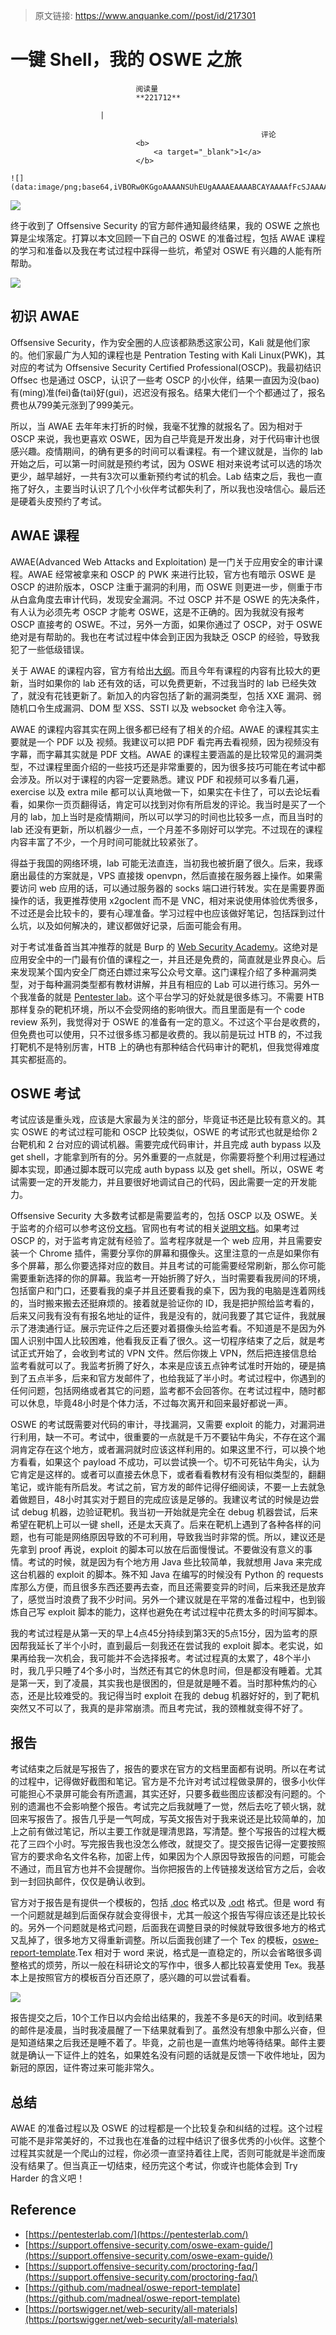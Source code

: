 > 原文链接: https://www.anquanke.com//post/id/217301 


# 一键 Shell，我的 OSWE 之旅


                                阅读量   
                                **221712**
                            
                        |
                        
                                                            评论
                                <b>
                                    <a target="_blank">1</a>
                                </b>
                                                                                                                                    ![](data:image/png;base64,iVBORw0KGgoAAAANSUhEUgAAAAEAAAABCAYAAAAfFcSJAAAAAXNSR0IArs4c6QAAAARnQU1BAACxjwv8YQUAAAAJcEhZcwAADsQAAA7EAZUrDhsAAAANSURBVBhXYzh8+PB/AAffA0nNPuCLAAAAAElFTkSuQmCC)
                                                                                            



[![](https://p5.ssl.qhimg.com/t0172946181f99177c3.jpg)](https://p5.ssl.qhimg.com/t0172946181f99177c3.jpg)



终于收到了 Offsensive Security 的官方邮件通知最终结果，我的 OSWE 之旅也算是尘埃落定。打算以本文回顾一下自己的 OSWE 的准备过程，包括 AWAE 课程的学习和准备以及我在考试过程中踩得一些坑，希望对 OSWE 有兴趣的人能有所帮助。

[![](https://s1.ax1x.com/2020/09/13/ww1smR.png)](https://s1.ax1x.com/2020/09/13/ww1smR.png)



## 初识 AWAE

Offsensive Security，作为安全圈的人应该都熟悉这家公司，Kali 就是他们家的。他们家最广为人知的课程也是 Pentration Testing with Kali Linux(PWK)，其对应的考试为 Offsensive Security Certified Professional(OSCP)。我最初结识 Offsec 也是通过 OSCP，认识了一些考 OSCP 的小伙伴，结果一直因为没(bao)有(ming)准(fei)备(tai)好(gui)，迟迟没有报名。结果大佬们一个个都通过了，报名费也从799美元涨到了999美元。

所以，当 AWAE 去年年末打折的时候，我毫不犹豫的就报名了。因为相对于 OSCP 来说，我也更喜欢 OSWE，因为自己毕竟是开发出身，对于代码审计也很感兴趣。疫情期间，的确有更多的时间可以看课程。有一个建议就是，当你的 lab 开始之后，可以第一时间就是预约考试，因为 OSWE 相对来说考试可以选的场次更少，越早越好，一共有3次可以重新预约考试的机会。Lab 结束之后，我也一直拖了好久，主要当时认识了几个小伙伴考试都失利了，所以我也没啥信心。最后还是硬着头皮预约了考试。



## AWAE 课程

AWAE(Advanced Web Attacks and Exploitation) 是一门关于应用安全的审计课程。AWAE 经常被拿来和 OSCP 的 PWK 来进行比较，官方也有暗示 OSWE 是 OSCP 的进阶版本，OSCP 注重于漏洞的利用，而 OSWE 则更进一步，侧重于市从白盒角度去审计代码，发现安全漏洞。不过 OSCP 并不是 OSWE 的先决条件，有人认为必须先考 OSCP 才能考 OSWE，这是不正确的。因为我就没有报考 OSCP 直接考的 OSWE。不过，另外一方面，如果你通过了 OSCP，对于 OSWE 绝对是有帮助的。我也在考试过程中体会到正因为我缺乏 OSCP 的经验，导致我犯了一些低级错误。

关于 AWAE 的课程内容，官方有给出[大纲](https://www.offensive-security.com/documentation/awae-syllabus.pdf)。而且今年有课程的内容有比较大的更新，当时如果你的 lab 还有效的话，可以免费更新，不过我当时的 lab 已经失效了，就没有花钱更新了。新加入的内容包括了新的漏洞类型，包括 XXE 漏洞、弱随机口令生成漏洞、DOM 型 XSS、SSTI 以及 websocket 命令注入等。

AWAE 的课程内容其实在网上很多都已经有了相关的介绍。AWAE 的课程其实主要就是一个 PDF 以及 视频。我建议可以把 PDF 看完再去看视频，因为视频没有字幕，而字幕其实就是 PDF 文档。AWAE 的课程主要涵盖的是比较常见的漏洞类型，不过课程里面介绍的一些技巧还是非常重要的，因为很多技巧可能在考试中都会涉及。所以对于课程的内容一定要熟悉。建议 PDF 和视频可以多看几遍，exercise 以及 extra mile 都可以认真地做一下，如果实在卡住了，可以去论坛看看，如果你一页页翻得话，肯定可以找到对你有所启发的评论。我当时是买了一个月的 lab，加上当时是疫情期间，所以可以学习的时间也比较多一点，而且当时的 lab 还没有更新，所以机器少一点，一个月差不多刚好可以学完。不过现在的课程内容丰富了不少，一个月时间可能就比较紧张了。

得益于我国的网络环境，lab 可能无法直连，当初我也被折磨了很久。后来，我琢磨出最佳的方案就是，VPS 直接拨 openvpn，然后直接在服务器上操作。如果需要访问 web 应用的话，可以通过服务器的 socks 端口进行转发。实在是需要界面操作的话，我更推荐使用 x2goclent 而不是 VNC，相对来说使用体验优秀很多，不过还是会比较卡的，要有心理准备。学习过程中也应该做好笔记，包括踩到过什么坑，以及如何解决的，建议都做好记录，后面可能会有用。

对于考试准备首当其冲推荐的就是 Burp 的 [Web Security Academy](https://portswigger.net/web-security/all-materials)。这绝对是应用安全中的一门最有价值的课程之一，并且还是免费的，简直就是业界良心。后来发现某个国内安全厂商还白嫖过来写公众号文章。这门课程介绍了多种漏洞类型，对于每种漏洞类型都有教材讲解，并且有相应的 Lab 可以进行练习。另外一个我准备的就是 [Pentester lab](https://pentesterlab.com/)。这个平台学习的好处就是很多练习。不需要 HTB 那样复杂的靶机环境，所以不会受网络的影响很大。而且里面是有一个 code review 系列，我觉得对于 OSWE 的准备有一定的意义。不过这个平台是收费的，但免费也可以使用，只不过很多练习都是收费的。我以前是玩过 HTB 的，不过我打靶机不是特别厉害，HTB 上的确也有那种结合代码审计的靶机，但我觉得难度其实都挺高的。



## OSWE 考试

考试应该是重头戏，应该是大家最为关注的部分，毕竟证书还是比较有意义的。其实 OSWE 的考试过程可能和 OSCP 比较类似，OSWE 的考试形式也就是给你 2 台靶机和 2 台对应的调试机器。需要完成代码审计，并且完成 auth bypass 以及 get shell，才能拿到所有的分。另外重要的一点就是，你需要将整个利用过程通过脚本实现，即通过脚本既可以完成 auth bypass 以及 get shell。所以，OSWE 考试需要一定的开发能力，并且要很好地调试自己的代码，因此需要一定的开发能力。

Offsensive Security 大多数考试都是需要监考的，包括 OSCP 以及 OSWE。关于监考的介绍可以参考这份[文档](https://support.offensive-security.com/proctoring-faq/)。官网也有考试的相关[说明文档](https://support.offensive-security.com/oswe-exam-guide/)。如果考过 OSCP 的，对于监考肯定就有经验了。监考程序就是一个 web 应用，并且需要安装一个 Chrome 插件，需要分享你的屏幕和摄像头。这里注意的一点是如果你有多个屏幕，那么你要选择对应的数目。并且考试的可能需要经常刷新，那么你可能需要重新选择的你的屏幕。我监考一开始折腾了好久，当时需要看我房间的环境，包括窗户和门口，还要看我的桌子并且还要看我的桌下，因为我的电脑是连着网线的，当时搬来搬去还挺麻烦的。接着就是验证你的 ID，我是把护照给监考看的，后来又问我有没有有报名地址的证件，我是没有的，就问我要了其它证件，我就展示了港澳通行证。展示完证件之后还要对着摄像头给监考看。不知道是不是因为外国人识别中国人比较困难，他看我反正看了很久。这一切程序结束了之后，就是考试正式开始了，会收到考试的 VPN 文件。然后你拨上 VPN，然后把连接信息给监考看就可以了。我监考折腾了好久，本来是应该五点钟考试准时开始的，硬是搞到了五点半多，后来和官方发邮件了，也给我延了半小时。考试过程中，你遇到的任何问题，包括网络或者其它的问题，监考都不会回答你。在考试过程中，随时都可以休息，毕竟48小时是个体力活，不过每次离开和回来最好都说一声。

OSWE 的考试既需要对代码的审计，寻找漏洞，又需要 exploit 的能力，对漏洞进行利用，缺一不可。考试中，很重要的一点就是千万不要钻牛角尖，不存在这个漏洞肯定存在这个地方，或者漏洞就时应该这样利用的。如果这里不行，可以换个地方看看，如果这个 payload 不成功，可以尝试换一个。切不可死钻牛角尖，认为它肯定是这样的。或者可以直接去休息下，或者看看教材有没有相似类型的，翻翻笔记，或许能有所启发。考试之前，官方发的邮件记得仔细阅读，不要一上去就急着做题目，48小时其实对于题目的完成应该是足够的。我建议考试的时候是边尝试 debug 机器，边验证靶机。我当初一开始就是完全在 debug 机器尝试，后来希望在靶机上可以一键 shell，还是太天真了。后来在靶机上遇到了各种各样的问题，也有可能是网络原因导致的不可利用，导致我当时非常的慌。所以，建议还是先拿到 proof 再说，exploit 的脚本可以放在后面慢慢试。不要做没有意义的事情。考试的时候，就是因为有个地方用 Java 些比较简单，我就想用 Java 来完成这台机器的 exploit 的脚本。殊不知 Java 在编写的时候没有 Python 的 requests 库那么方便，而且很多东西还要再去查，而且还需要变异的时间，后来我还是放弃了，感觉当时浪费了我不少时间。另外一个建议就是在平常的准备过程中，也到锻炼自己写 exploit 脚本的能力，这样也避免在考试过程中花费太多的时间写脚本。

我的考试过程是从第一天的早上4点45分持续到第3天的5点15分，因为监考的原因帮我延长了半个小时，直到最后一刻我还在尝试我的 exploit 脚本。老实说，如果再给我一次机会，我可能并不会选择报考。考试过程真的太累了，48个半小时，我几乎只睡了4个多小时，当然还有其它的休息时间，但是都没有睡着。尤其是第一天，到了凌晨，其实我也是很困的，但是就是睡不着。当时那种焦灼的心态，还是比较难受的。我记得当时 exploit 在我的 debug 机器好好的，到了靶机突然又不可以了，我真的是非常崩溃。而且考完试，我的颈椎就变得不好了。



## 报告

考试结束之后就是写报告了，报告的要求在官方的文档里面都有说明。所以在考试的过程中，记得做好截图和笔记。官方是不允许对考试过程做录屏的，很多小伙伴可能担心不录屏可能会有所遗漏，其实还好，只要多截些图应该都没有问题的。个别的遗漏也不会影响整个报告。考试完之后我就睡了一觉，然后去吃了顿火锅，就回来写报告了。报告几乎是一气呵成，写英文报告对于我来说还是比较简单的，加上之前有做过笔记，所以主要工作就是理清思路，写清楚。整个写报告的过程大概花了三四个小时。写完报告我也没怎么修改，就提交了。提交报告记得一定要按照官方的要求命名文件名称，加密上传，如果因为个人原因导致报告的问题，可能会不通过，而且官方也并不会提醒你。当你把报告的上传链接发送给官方之后，会收到一封回执邮件，仅仅是确认收到。

官方对于报告是有提供一个模板的，包括 [.doc](https://www.offensive-security.com/awae/OSWE-Exam-Report.doc) 格式以及 [.odt](https://www.offensive-security.com/awae/OSWE-Exam-Report.odt) 格式。但是 word 有一个问题就是越到后面保存就会变得很卡，尤其一般这个报告写得应该还是比较长的。另外一个问题就是格式问题，后面我在调整目录的时候就导致很多地方的格式又乱掉了，很多地方又得重新调整。所以后面我创建了一个 Tex 的模板，[oswe-report-template](https://github.com/madneal/oswe-report-template).Tex 相对于 word 来说，格式是一直稳定的，所以会省略很多调整格式的烦劳，所以一般在科研论文的写作中，很多人都比较喜爱使用 Tex。我基本上是按照官方的模板百分百还原了，感兴趣的可以尝试看看。

[![](https://camo.githubusercontent.com/585680983a5ad6b78367c0575b246f64490285be/68747470733a2f2f73312e617831782e636f6d2f323032302f30392f30342f7769624c576a2e706e67)](https://camo.githubusercontent.com/585680983a5ad6b78367c0575b246f64490285be/68747470733a2f2f73312e617831782e636f6d2f323032302f30392f30342f7769624c576a2e706e67)

报告提交之后，10个工作日以内会给出结果的，我差不多是6天的时间。收到结果的邮件是凌晨，当时我凌晨醒了一下结果就看到了。虽然没有想象中那么兴奋，但是知道结果之后我还是睡不着了。毕竟，之前也是一直焦灼地等待结果。邮件主要就是确认一下证件上的姓名，如果姓名没有问题的话就是反馈一下收件地址，因为新冠的原因，证件寄过来可能非常久。



## 总结

AWAE 的准备过程以及 OSWE 的过程都是一个比较复杂和纠结的过程。这个过程可能不是非常美好的，不过我也在准备的过程中结识了很多优秀的小伙伴。这整个过程其实就是一个爬山的过程，你必须一直坚持着往上爬，否则可能就是半途而废没有结果了。但当真正一切结束，经历完这个考试，你或许也能体会到 Try Harder 的含义吧！



## Reference
- [https://pentesterlab.com/](https://pentesterlab.com/)
- [https://support.offensive-security.com/oswe-exam-guide/](https://support.offensive-security.com/oswe-exam-guide/)
- [https://support.offensive-security.com/proctoring-faq/](https://support.offensive-security.com/proctoring-faq/)
- [https://github.com/madneal/oswe-report-template](https://github.com/madneal/oswe-report-template)
- [https://portswigger.net/web-security/all-materials](https://portswigger.net/web-security/all-materials)